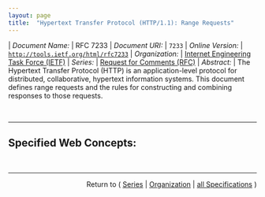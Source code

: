 ```yaml
---
layout: page
title:  "Hypertext Transfer Protocol (HTTP/1.1): Range Requests"
---
```


| *Document Name:* | RFC 7233
| *Document URI:* | `7233`
| *Online Version:* | [`http://tools.ietf.org/html/rfc7233`](http://tools.ietf.org/html/rfc7233)
| *Organization:* | [Internet Engineering Task Force (IETF)](..  "List of specification series by this organization")
| *Series:* | [Request for Comments (RFC)](.  "List of specifications in this series")
| *Abstract:* | The Hypertext Transfer Protocol (HTTP) is an application-level protocol for distributed, collaborative, hypertext information systems. This document defines range requests and the rules for constructing and combining responses to those requests.

<br/>
<hr/>

## Specified Web Concepts:



<br/>
<hr/>

<p style="text-align: right">Return to ( <a href="./">Series</a> | <a href="../">Organization</a> | <a href="../../">all Specifications</a> )</p>